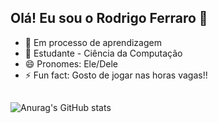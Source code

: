 ## Olá! Eu sou o Rodrigo Ferraro 👋

- 🌱 Em processo de aprendizagem
- 🤔 Estudante - Ciência da Computação
- 😄 Pronomes: Ele/Dele
- ⚡ Fun fact: Gosto de jogar nas horas vagas!!


##

![Anurag's GitHub stats](https://github-readme-stats.vercel.app/api?username=lxrdnox&show_icons=true&theme=transparent)
<i class="devicon-php-plain colored"></i>
